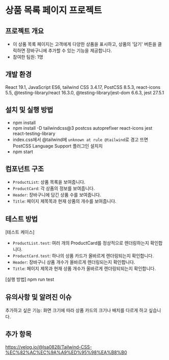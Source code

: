 # 상품 목록 페이지 프로젝트

## 프로젝트 개요

- 이 상품 목록 페이지는 고객에게 다양한 상품을 표시하고, 상품의 '담기' 버튼을 클릭하면 장바구니에 추가할 수 있는 기능을 제공합니다.
- 참여한 팀원: 1명

## 개발 환경

React 19.1, JavaScript ES6, tailwind CSS 3.4.17, PostCSS 8.5.3, react-icons 5.5, @testing-library/react 16.3.0, @testing-library/jest-dom 6.6.3, jest 27.5.1

## 설치 및 실행 방법

- npm install
- npm install -D tailwindcss@3 postcss autoprefixer react-icons jest react-testing-library
- index.css에서 @tailwind에 `unknown at rule @tailwind`로 경고 뜨면 PostCSS Language Support 플러그인 설치치
- npm start

## 컴포넌트 구조

- `ProductList`: 상품 목록을 보여줍니다.
- `ProductCard`: 각 상품의 정보를 보여줍니다.
- `Header`: 장바구니에 담긴 상품 수를 보여줍니다.
- `Title`: 페이지 제목목과 현재 상품의 개수를 보여줍니다.

## 테스트 방법

[테스트 케이스]
- `ProductList.test`: 여러 개의 ProductCard를 정상적으로 렌더링하는지 확인합니다.
- `ProductCard.test`: 하나의 상품 카드가 올바르게 렌더링되는지 확인합니다.
- `Header`: 장바구니 상품 개수가 올바르게 렌더링되는지 확인합니다.
- `Title`: 페이지 제목과 현재 상품 개수가 올바르게 렌더링되되는지 확인합니다.

[실행 방법]
npm run test

## 유의사항 및 알려진 이슈

추가하고 싶은 기능: 화면 크기에 따라 상품 카드의 크기나 배치를 다르게 하고 싶습니다.

## 추가 항목

https://velog.io/@lsa0828/Tailwind-CSS-%EC%82%AC%EC%9A%A9%ED%95%98%EA%B8%B0

